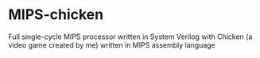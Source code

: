 # MIPS-chicken
Full single-cycle MIPS processor written in System Verilog with Chicken (a video game created by me) written in MIPS assembly language
